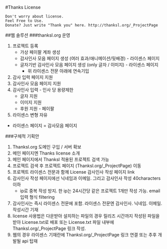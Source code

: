 #Thanks License

```
Don't worry about license.
Feel Free to Use.
Donate? Just write "Thank you" here. http://thanksl.org/_ProjectPage 
```

##웹 솔루션
###thanksl.org 운영
1. 프로젝트 등록
	* 가상 페이팔 계좌 생성
	* 감사인사 모음 페이지 생성 (여러 효과/애니메이션/뒷배경) - 라이센스 페이지
	* 글자기반 감사인사 모음 페이지 생성 (only 글자 / 이미지) - 라이센스 페이지
		* 위 라이센스 전문 아래에 연속기입
2. 감사 입력 페이지 지원
3. 감사인사 모음 페이지 지원
4. 감사인사 입력 - 인사 당 용량제한
	* 글자 지원
	* 이미지 지원
	* 후원 지원 - 페이팔
5. 라이센스 변형 자유

* 라이센스 페이지 = 감사모음 페이지

###구체적 기획안
1. Thanksl.org 도메인 구입 / 서버 확보 
2. 메인 페이지엔 Thanks license 소개 
3. 메인 페이지에서 Thanksl 적용된 프로젝트 검색 가능
4. 프로젝트 검색 후 프로젝트 페이지 (Thanksl.org/_ProjectPage) 이동 
5. 프로젝트 라이센스 전문과 함께 License 감사인사 작성 페이지 link 
6. 감사인사 작성 페이지에선 닉네임과 이메일. 그리고 감사인사 작성 40characters 이하
	* ip로 중복 작성 방지. 한 ip는 24시간당 같은 프로젝트 1개만 작성 가능. email 입력 형식 filtering
7. 감사인사는 즉시 라이센스 전문에 포함. 라이센스 전문엔 감사인사. 닉네임. 이메일. 작성시간 기재
8. license 사용법은 다운받아 설치하는 파일의 경우 릴리즈 시간까지 작성된 파일을 받아 License.txt로 배포 또는 License.txt 파일 내부에 Thanksl.org/_ProjectPage 링크 작성. 
9. 웹의 경우 라이센스 기재란에 Thanksl.org/_ProjectPage 링크 연결 또는 추후 개발될 api 탑재
